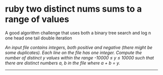 # ruby two distinct nums sums to a range of values
A good algorithm challenge that uses both a binary tree search and log n one head one tail double iteration 

*An input file contains integers, both positive and negative (there might be some duplicates). Each line on the file has one integer.
Compute the number of distinct y values within the range -10000 ≤ y ≤ 10000 such that there are distinct numbers a, b in the file where a + b = y.*
__________________________________________________________________________________________________________________________________________________
